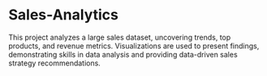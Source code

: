 # Sales-Analytics
 This project analyzes a large sales dataset, uncovering trends, top products, and revenue metrics. Visualizations are used to present findings, demonstrating skills in data analysis and providing data-driven sales strategy recommendations.
